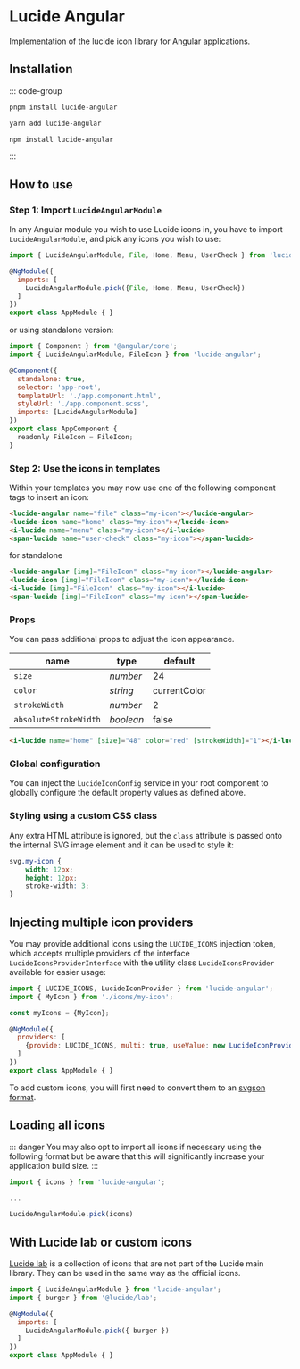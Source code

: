 # Lucide Angular

Implementation of the lucide icon library for Angular applications.

## Installation

::: code-group

```sh [pnpm]
pnpm install lucide-angular
```

```sh [yarn]
yarn add lucide-angular
```

```sh [npm]
npm install lucide-angular
```

:::

## How to use

### Step 1: Import `LucideAngularModule`

In any Angular module you wish to use Lucide icons in, you have to import `LucideAngularModule`, and pick any icons you wish to use:

```js
import { LucideAngularModule, File, Home, Menu, UserCheck } from 'lucide-angular';

@NgModule({
  imports: [
    LucideAngularModule.pick({File, Home, Menu, UserCheck})
  ]
})
export class AppModule { }
```

or using standalone version:

```js
import { Component } from '@angular/core';
import { LucideAngularModule, FileIcon } from 'lucide-angular';

@Component({
  standalone: true,
  selector: 'app-root',
  templateUrl: './app.component.html',
  styleUrl: './app.component.scss',
  imports: [LucideAngularModule]
})
export class AppComponent {
  readonly FileIcon = FileIcon;
}
```
### Step 2: Use the icons in templates

Within your templates you may now use one of the following component tags to insert an icon:

```html
<lucide-angular name="file" class="my-icon"></lucide-angular>
<lucide-icon name="home" class="my-icon"></lucide-icon>
<i-lucide name="menu" class="my-icon"></i-lucide>
<span-lucide name="user-check" class="my-icon"></span-lucide>
```
for standalone
```html
<lucide-angular [img]="FileIcon" class="my-icon"></lucide-angular>
<lucide-icon [img]="FileIcon" class="my-icon"></lucide-icon>
<i-lucide [img]="FileIcon" class="my-icon"></i-lucide>
<span-lucide [img]="FileIcon" class="my-icon"></span-lucide>
```

### Props

You can pass additional props to adjust the icon appearance.

| name                  | type      | default      |
| --------------------- | --------- | ------------ |
| `size`                | *number*  | 24           |
| `color`               | *string*  | currentColor |
| `strokeWidth`         | *number*  | 2            |
| `absoluteStrokeWidth` | *boolean* | false        |

```html
<i-lucide name="home" [size]="48" color="red" [strokeWidth]="1"></i-lucide>
```

### Global configuration

You can inject the `LucideIconConfig` service in your root component to globally configure the default property values as defined above.

### Styling using a custom CSS class

Any extra HTML attribute is ignored, but the `class` attribute
is passed onto the internal SVG image element and it can be used to style it:

```css
svg.my-icon {
    width: 12px;
    height: 12px;
    stroke-width: 3;
}
```

## Injecting multiple icon providers

You may provide additional icons using the `LUCIDE_ICONS` injection token,
which accepts multiple providers of the interface `LucideIconsProviderInterface`
with the utility class `LucideIconsProvider` available for easier usage:

```js
import { LUCIDE_ICONS, LucideIconProvider } from 'lucide-angular';
import { MyIcon } from './icons/my-icon';

const myIcons = {MyIcon};

@NgModule({
  providers: [
    {provide: LUCIDE_ICONS, multi: true, useValue: new LucideIconProvider(myIcons)},
  ]
})
export class AppModule { }
```

To add custom icons, you will first need to convert them to an [svgson format](https://github.com/elrumordelaluz/svgson).

## Loading all icons

::: danger
You may also opt to import all icons if necessary using the following format but be aware that this will significantly increase your application build size.
:::

```js
import { icons } from 'lucide-angular';

...

LucideAngularModule.pick(icons)
```

## With Lucide lab or custom icons

[Lucide lab](https://github.com/lucide-icons/lucide-lab) is a collection of icons that are not part of the Lucide main library.
They can be used in the same way as the official icons.

```js
import { LucideAngularModule } from 'lucide-angular';
import { burger } from '@lucide/lab';

@NgModule({
  imports: [
    LucideAngularModule.pick({ burger })
  ]
})
export class AppModule { }
```
